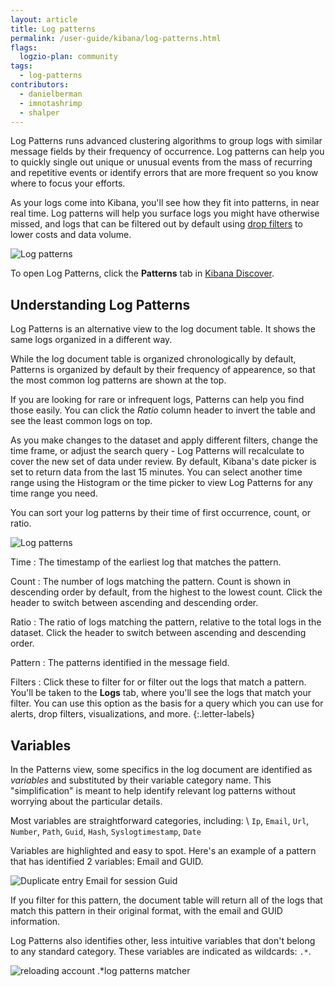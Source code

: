 ```yaml
---
layout: article
title: Log patterns
permalink: /user-guide/kibana/log-patterns.html
flags:
  logzio-plan: community
tags:
  - log-patterns
contributors:
  - danielberman
  - imnotashrimp
  - shalper
---
```


Log Patterns runs advanced clustering algorithms to group logs with similar message fields by their frequency of occurrence. Log patterns can help you to quickly single out unique or unusual events from the mass of recurring and repetitive events or identify errors that are more frequent so you know where to focus your efforts.

As your logs come into Kibana, you'll see how they fit into patterns,
in near real time. Log patterns will help you surface logs you might have otherwise missed, and logs that can be filtered out by default using [drop filters]({{site.baseurl}}/user-guide/accounts/drop-filters/) to lower costs and data volume.

![Log patterns](https://dytvr9ot2sszz.cloudfront.net/logz-docs/kibana/patterns2.png)

To open Log Patterns, click the **Patterns** tab in [Kibana Discover](https://app.logz.io/#/dashboard/kibana).

## Understanding Log Patterns

Log Patterns is an alternative view to the log document table. It shows the same logs organized in a different way.

While the log document table is organized chronologically by default, Patterns is organized by default by their frequency of appearence, so that the most common log patterns are shown at the top.

If you are looking for rare or infrequent logs, Patterns can help you find those easily. You can click the *Ratio* column header to invert the table and see the least common logs on top.

As you make changes to the dataset and apply different filters, change the time frame, or adjust the search query - Log Patterns will recalculate to cover the new set of data under review. By default, Kibana's date picker is set to return data from the last 15 minutes. You can select another time range using the Histogram or the time picker to view Log Patterns for any time range you need.

You can sort your log patterns by their time of first occurrence, count, or ratio.

![Log patterns](https://dytvr9ot2sszz.cloudfront.net/logz-docs/kibana/patterns-annotated1.png)

Time
: The timestamp of the earliest log that matches the pattern.

Count
: The number of logs matching the pattern.
  Count is shown in descending order by default, from the highest to the lowest count. Click the header to switch between ascending and descending order.

Ratio
: The ratio of logs matching the pattern,
  relative to the total logs in the dataset.
  Click the header to switch between ascending and descending order.

Pattern
: The patterns identified in the message field.

Filters
: Click these to filter for or filter out the logs that match a pattern. You'll be taken to the **Logs** tab,
where you'll see the logs that match your filter. You can use this option as the basis for a query which you can use for alerts, drop filters, visualizations, and more.
{:.letter-labels}


## Variables

In the Patterns view, some specifics in the log document are identified as _variables_ and substituted by their variable category name. This "simplification" is meant to help identify relevant log patterns without worrying about the particular details.

Most variables are straightforward categories, including: \\
`Ip`, `Email`, `Url`, `Number`, `Path`, `Guid`, `Hash`, `Syslogtimestamp`, `Date`

Variables are highlighted and easy to spot. Here's an example of a pattern that has identified 2 variables: Email and GUID.

![Duplicate entry `Email` for session `Guid`](https://dytvr9ot2sszz.cloudfront.net/logz-docs/kibana/sample-pattern1.png)

If you filter for this pattern, the document table will return all of the logs that match this pattern in their original format, with the email and GUID information.

Log Patterns also identifies other, less intuitive variables that don't belong to any standard category. These variables are indicated as wildcards: `.*`.

![reloading account `.*`log patterns matcher](https://dytvr9ot2sszz.cloudfront.net/logz-docs/kibana/sample-pattern2.png)
